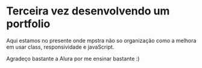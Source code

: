 <h1>Terceira vez desenvolvendo um portfolio</h1>

Aqui estamos no presente onde mpstra não so organização como a melhora em usar class, responsividade e javaScript.

Agradeço bastante a Alura por me ensinar bastante 
:)
